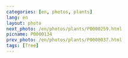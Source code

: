 ```yaml
---
categories: [en, photos, plants]
lang: en
layout: photo
next_photo: /en/photos/plants/P0000259.html
picname: P0000134
prev_photo: /en/photos/plants/P0000037.html
tags: [Tree]
---
```

